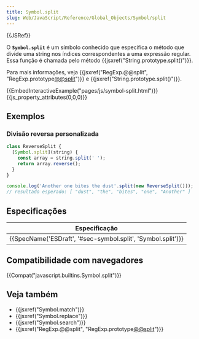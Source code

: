 ```yaml
---
title: Symbol.split
slug: Web/JavaScript/Reference/Global_Objects/Symbol/split
---
```


{{JSRef}}

O **`Symbol.split`** é um símbolo conhecido que especifica o método que divide uma string nos índices correspondentes a uma expressão regular. Essa função é chamada pelo método {{jsxref("String.prototype.split()")}}.

Para mais informações, veja {{jsxref("RegExp.@@split", "RegExp.prototype[@@split]()")}} e {{jsxref("String.prototype.split()")}}.

{{EmbedInteractiveExample("pages/js/symbol-split.html")}}{{js_property_attributes(0,0,0)}}

## Exemplos

### Divisão reversa personalizada

```js
class ReverseSplit {
  [Symbol.split](string) {
    const array = string.split(' ');
    return array.reverse();
  }
}

console.log('Another one bites the dust'.split(new ReverseSplit()));
// resultado esperado: [ "dust", "the", "bites", "one", "Another" ]
```

## Especificações

| Especificação                                                                    |
| -------------------------------------------------------------------------------- |
| {{SpecName('ESDraft', '#sec-symbol.split', 'Symbol.split')}} |

## Compatibilidade com navegadores

{{Compat("javascript.builtins.Symbol.split")}}

## Veja também

- {{jsxref("Symbol.match")}}
- {{jsxref("Symbol.replace")}}
- {{jsxref("Symbol.search")}}
- {{jsxref("RegExp.@@split", "RegExp.prototype[@@split]()")}}
